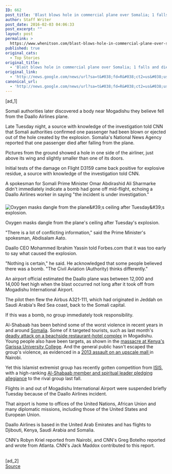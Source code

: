 ```yaml
---
ID: 662
post_title: 'Blast blows hole in commercial plane over Somalia; 1 falls and dies &#8211; CNN'
author: Staff Writer
post_date: 2016-02-03 04:06:33
post_excerpt: ""
layout: post
permalink: >
  https://www.whenitson.com/blast-blows-hole-in-commercial-plane-over-somalia-1-falls-and-dies-cnn/
published: true
original_cats:
  - Top Stories
original_title:
  - 'Blast blows hole in commercial plane over Somalia; 1 falls and dies - CNN'
original_link:
  - 'http://news.google.com/news/url?sa=t&#038;fd=R&#038;ct2=us&#038;usg=AFQjCNFfUubGVWliWLoDW5q90A7FHF8hVg&#038;clid=c3a7d30bb8a4878e06b80cf16b898331&#038;cid=52779041449894&#038;ei=yHyxVrjJGd3HhAGZmwY&#038;url=http://www.cnn.com/2016/02/02/africa/somalia-airplane-explosion/'
canonical_url:
  - 'http://news.google.com/news/url?sa=t&#038;fd=R&#038;ct2=us&#038;usg=AFQjCNFfUubGVWliWLoDW5q90A7FHF8hVg&#038;clid=c3a7d30bb8a4878e06b80cf16b898331&#038;cid=52779041449894&#038;ei=yHyxVrjJGd3HhAGZmwY&#038;url=http://www.cnn.com/2016/02/02/africa/somalia-airplane-explosion/'
---
```

 [ad_1]
<br><p>Somali authorities later discovered a body near Mogadishu they believe fell from the Daallo Airlines plane. </p><p>Late Tuesday night, a source with knowledge of the investigation told CNN that Somali authorities confirmed one passenger had been blown or ejected out of the hole created by the explosion. Somalia's National News Agency reported that one passenger died after falling from the plane.</p><p>Pictures from the ground showed a hole in one side of the airliner, just above its wing and slightly smaller than one of its doors.</p><p>Initial tests of the damage on Flight D3159 came back positive for explosive residue, a source with knowledge of the investigation told CNN.</p><div readability="75.675298804781"><p class="zn-body__paragraph">A spokesman for Somali Prime Minister Omar Abdirashid Ali Sharmarke didn't immediately indicate a bomb had gone off mid-flight, echoing a Daallo Airlines worker in saying "the incident is under investigation."</p><div class="el__embedded el__embedded--fullwidth"><div class="el__image--fullwidth js__image--fullwidth" readability="6"><div readability="7"><img class="media__image media__image--responsive" alt="Oxygen masks dangle from the plane&amp;#39;s ceiling after Tuesday&amp;#39;s explosion." data-src-mini="http://i2.cdn.turner.com/cnnnext/dam/assets/160202132402-01-somalia-airplane-explosion-small-169.jpg" data-src-xsmall="http://i2.cdn.turner.com/cnnnext/dam/assets/160202132402-01-somalia-airplane-explosion-medium-plus-169.jpg" data-src-small="http://www.whenitson.com/wp-content/uploads/2016/02/Blast-blows-hole-in-commercial-plane-over-Somalia-1-falls-and-dies-CNN.jpg" data-src-medium="http://i2.cdn.turner.com/cnnnext/dam/assets/160202132402-01-somalia-airplane-explosion-exlarge-169.jpg" data-src-large="http://i2.cdn.turner.com/cnnnext/dam/assets/160202132402-01-somalia-airplane-explosion-super-169.jpg" data-src-full16x9="http://i2.cdn.turner.com/cnnnext/dam/assets/160202132402-01-somalia-airplane-explosion-full-169.jpg" data-src-mini1x1="http://i2.cdn.turner.com/cnnnext/dam/assets/160202132402-01-somalia-airplane-explosion-small-11.jpg" data-demand-load="not-loaded" data-eq-pts="mini: 0,  xsmall: 221,  small: 308,  medium: 461,  large:  781" src="data:image/gif;base64,R0lGODlhEAAJAJEAAAAAAP///////wAAACH5BAEAAAIALAAAAAAQAAkAAAIKlI+py+0Po5yUFQA7"/><noscript><img alt="Oxygen masks dangle from the plane&amp;#39;s ceiling after Tuesday&amp;#39;s explosion." class="media__image" src="http://www.whenitson.com/wp-content/uploads/2016/02/Blast-blows-hole-in-commercial-plane-over-Somalia-1-falls-and-dies-CNN.jpg"/></noscript><p>Oxygen masks dangle from the plane's ceiling after Tuesday's explosion.</p></div></div></div><p class="zn-body__paragraph">"There is a lot of conflicting information," said the Prime Minister's spokesman, Abdisalam Aato.</p><p class="zn-body__paragraph">Daallo CEO Mohammed Ibrahim Yassin told Forbes.com that it was too early to say what caused the explosion.</p><p class="zn-body__paragraph">"Nothing is certain," he said. He acknowledged that some people believed there was a bomb. "The Civil Aviation (Authority) thinks differently."</p><p class="zn-body__paragraph">An airport official estimated the Daallo plane was between 12,000 and 14,000 feet high when the blast occurred not long after it took off from Mogadishu International Airport.</p><p class="zn-body__paragraph">The pilot then flew the Airbus A321-111, which had originated in Jeddah on Saudi Arabia's Red Sea coast, back to the Somali capital.</p><p class="zn-body__paragraph">If this was a bomb, no group immediately took responsibility. </p><p class="zn-body__paragraph">Al-Shabaab has been behind some of the worst violence in recent years in and around <a href="http://www.cnn.com/2013/07/10/world/africa/somalia-fast-facts/">Somalia</a>. Some of it targeted tourists, such as last month's <a href="http://www.cnn.com/2016/01/21/africa/somalia-violence/">deadly attack on a beachside restaurant-hotel complex</a> in Mogadishu. Young people also have been targets, as shown in the <a href="http://www.cnn.com/2015/04/02/africa/kenya-university-attack-scene/">massacre at Kenya's Garissa University College</a>. And the general public hasn't escaped the group's violence, as evidenced in a <a href="http://www.cnn.com/2013/09/22/world/meast/kenya-mall-al-shabaab-analysis/">2013 assault on an upscale mall </a>in Nairobi.</p><p class="zn-body__paragraph">Yet this Islamist extremist group has recently gotten competition from <a href="http://www.cnn.com/2014/08/08/world/isis-fast-facts/">ISIS</a>, with a high-ranking <a href="http://www.cnn.com/2015/10/22/africa/al-shabaab-faction-isis/">Al-Shabaab member and spiritual leader pledging allegiance</a> to the rival group last fall.</p><p class="zn-body__paragraph">Flights in and out of Mogadishu International Airport were suspended briefly Tuesday because of the Daallo Airlines incident.</p><p class="zn-body__paragraph">That airport is home to offices of the United Nations, African Union and many diplomatic missions, including those of the United States and European Union.</p><p class="zn-body__paragraph">Daallo Airlines is based in the United Arab Emirates and has flights to Djibouti, Kenya, Saudi Arabia and Somalia.</p></div><p>CNN's Robyn Kriel reported from Nairobi, and CNN's Greg Botelho reported and wrote from Atlanta. CNN's Jack Maddox contributed to this report.</p>
<br>[ad_2]
<br><a href="http://news.google.com/news/url?sa=t&#038;fd=R&#038;ct2=us&#038;usg=AFQjCNFfUubGVWliWLoDW5q90A7FHF8hVg&#038;clid=c3a7d30bb8a4878e06b80cf16b898331&#038;cid=52779041449894&#038;ei=yHyxVrjJGd3HhAGZmwY&#038;url=http://www.cnn.com/2016/02/02/africa/somalia-airplane-explosion/">Source </a>